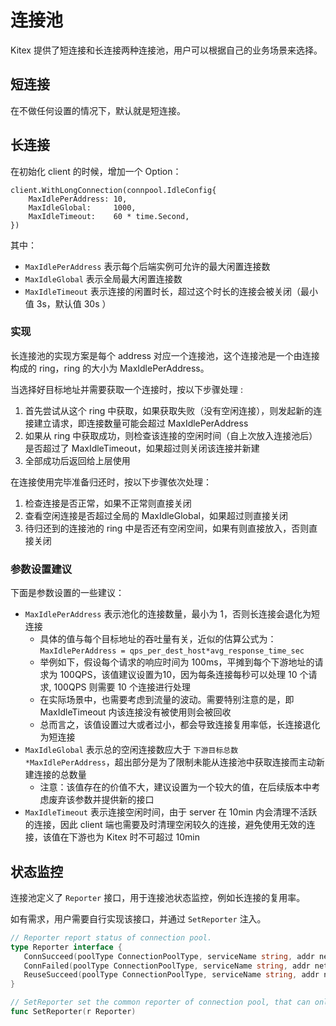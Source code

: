 # 连接池

Kitex 提供了短连接和长连接两种连接池，用户可以根据自己的业务场景来选择。

## 短连接

在不做任何设置的情况下，默认就是短连接。

## 长连接

在初始化 client 的时候，增加一个 Option：

```
client.WithLongConnection(connpool.IdleConfig{
    MaxIdlePerAddress: 10,
    MaxIdleGlobal:     1000,
    MaxIdleTimeout:    60 * time.Second,
})
```

其中：

- `MaxIdlePerAddress` 表示每个后端实例可允许的最大闲置连接数
- `MaxIdleGlobal` 表示全局最大闲置连接数
- `MaxIdleTimeout` 表示连接的闲置时长，超过这个时长的连接会被关闭（最小值 3s，默认值 30s ）

### 实现

长连接池的实现方案是每个 address 对应一个连接池，这个连接池是一个由连接构成的 ring，ring 的大小为 MaxIdlePerAddress。

当选择好目标地址并需要获取一个连接时，按以下步骤处理 :

1. 首先尝试从这个 ring 中获取，如果获取失败（没有空闲连接），则发起新的连接建立请求，即连接数量可能会超过 MaxIdlePerAddress
2. 如果从 ring 中获取成功，则检查该连接的空闲时间（自上次放入连接池后）是否超过了 MaxIdleTimeout，如果超过则关闭该连接并新建
3. 全部成功后返回给上层使用

在连接使用完毕准备归还时，按以下步骤依次处理：

1. 检查连接是否正常，如果不正常则直接关闭
2. 查看空闲连接是否超过全局的 MaxIdleGlobal，如果超过则直接关闭
3. 待归还到的连接池的 ring 中是否还有空闲空间，如果有则直接放入，否则直接关闭

### 参数设置建议

下面是参数设置的一些建议：

- `MaxIdlePerAddress` 表示池化的连接数量，最小为 1，否则长连接会退化为短连接
    - 具体的值与每个目标地址的吞吐量有关，近似的估算公式为：`MaxIdlePerAddress = qps_per_dest_host*avg_response_time_sec `
    - 举例如下，假设每个请求的响应时间为 100ms，平摊到每个下游地址的请求为 100QPS，该值建议设置为10，因为每条连接每秒可以处理 10 个请求, 100QPS 则需要 10 个连接进行处理
    - 在实际场景中，也需要考虑到流量的波动。需要特别注意的是，即 MaxIdleTimeout 内该连接没有被使用则会被回收
    - 总而言之，该值设置过大或者过小，都会导致连接复用率低，长连接退化为短连接
- `MaxIdleGlobal` 表示总的空闲连接数应大于 `下游目标总数*MaxIdlePerAddress`，超出部分是为了限制未能从连接池中获取连接而主动新建连接的总数量
    - 注意：该值存在的价值不大，建议设置为一个较大的值，在后续版本中考虑废弃该参数并提供新的接口
- `MaxIdleTimeout` 表示连接空闲时间，由于 server 在 10min 内会清理不活跃的连接，因此 client 端也需要及时清理空闲较久的连接，避免使用无效的连接，该值在下游也为 Kitex 时不可超过 10min

## 状态监控

连接池定义了 `Reporter` 接口，用于连接池状态监控，例如长连接的复用率。

如有需求，用户需要自行实现该接口，并通过 `SetReporter` 注入。

```go
// Reporter report status of connection pool.
type Reporter interface {
   ConnSucceed(poolType ConnectionPoolType, serviceName string, addr net.Addr)
   ConnFailed(poolType ConnectionPoolType, serviceName string, addr net.Addr)
   ReuseSucceed(poolType ConnectionPoolType, serviceName string, addr net.Addr)
}

// SetReporter set the common reporter of connection pool, that can only be set once.
func SetReporter(r Reporter)
```